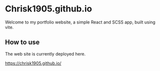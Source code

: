 # Chrisk1905.github.io

Welcome to my portfolio website, a simple React and SCSS app, built using vite.

## How to use

The web site is currently deployed here.

https://chrisk1905.github.io/

